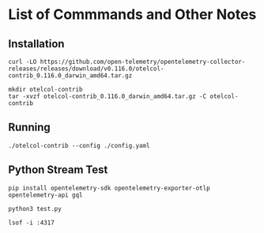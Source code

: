 # List of Commmands and Other Notes

## Installation

```
curl -LO https://github.com/open-telemetry/opentelemetry-collector-releases/releases/download/v0.116.0/otelcol-contrib_0.116.0_darwin_amd64.tar.gz

mkdir otelcol-contrib
tar -xvzf otelcol-contrib_0.116.0_darwin_amd64.tar.gz -C otelcol-contrib

```

## Running

```
./otelcol-contrib --config ./config.yaml
```

## Python Stream Test

```
pip install opentelemetry-sdk opentelemetry-exporter-otlp opentelemetry-api gql

```

```
python3 test.py
```


```
lsof -i :4317
```
